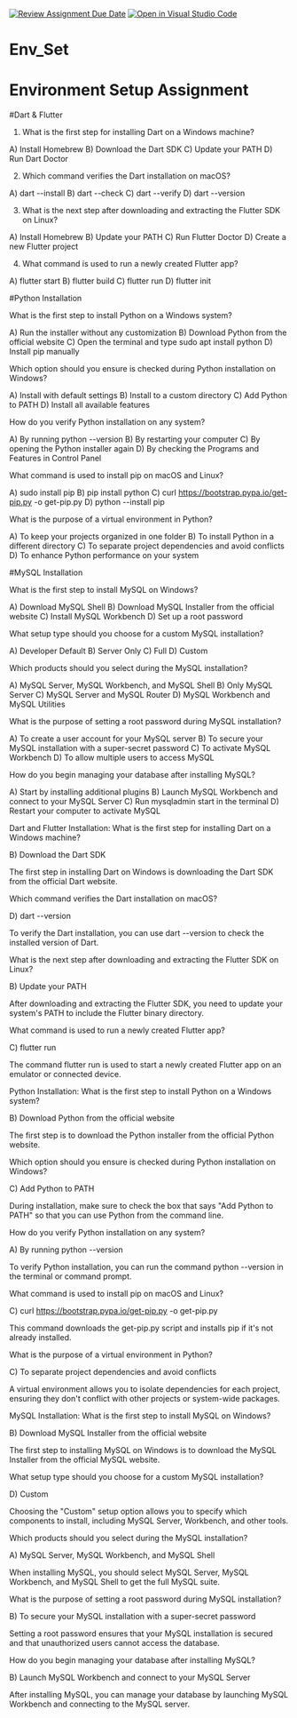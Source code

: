 [![Review Assignment Due Date](https://classroom.github.com/assets/deadline-readme-button-22041afd0340ce965d47ae6ef1cefeee28c7c493a6346c4f15d667ab976d596c.svg)](https://classroom.github.com/a/vnsr1XuU)
[![Open in Visual Studio Code](https://classroom.github.com/assets/open-in-vscode-2e0aaae1b6195c2367325f4f02e2d04e9abb55f0b24a779b69b11b9e10269abc.svg)](https://classroom.github.com/online_ide?assignment_repo_id=17429648&assignment_repo_type=AssignmentRepo)
# Env_Set

# Environment Setup Assignment

#Dart & Flutter

1. What is the first step for installing Dart on a Windows machine?

A) Install Homebrew
B) Download the Dart SDK
C) Update your PATH
D) Run Dart Doctor


2. Which command verifies the Dart installation on macOS?

A) dart --install
B) dart --check
C) dart --verify
D) dart --version


3. What is the next step after downloading and extracting the Flutter SDK on Linux?

A) Install Homebrew
B) Update your PATH
C) Run Flutter Doctor
D) Create a new Flutter project


4. What command is used to run a newly created Flutter app?

A) flutter start
B) flutter build
C) flutter run
D) flutter init


#Python Installation

What is the first step to install Python on a Windows system?

A) Run the installer without any customization
B) Download Python from the official website
C) Open the terminal and type sudo apt install python
D) Install pip manually

Which option should you ensure is checked during Python installation on Windows?

A) Install with default settings
B) Install to a custom directory
C) Add Python to PATH
D) Install all available features

How do you verify Python installation on any system?

A) By running python --version
B) By restarting your computer
C) By opening the Python installer again
D) By checking the Programs and Features in Control Panel

What command is used to install pip on macOS and Linux?

A) sudo install pip
B) pip install python
C) curl https://bootstrap.pypa.io/get-pip.py -o get-pip.py
D) python --install pip

What is the purpose of a virtual environment in Python?

A) To keep your projects organized in one folder
B) To install Python in a different directory
C) To separate project dependencies and avoid conflicts
D) To enhance Python performance on your system

#MySQL Installation

What is the first step to install MySQL on Windows?

A) Download MySQL Shell
B) Download MySQL Installer from the official website
C) Install MySQL Workbench
D) Set up a root password

What setup type should you choose for a custom MySQL installation?

A) Developer Default
B) Server Only
C) Full
D) Custom

Which products should you select during the MySQL installation?

A) MySQL Server, MySQL Workbench, and MySQL Shell
B) Only MySQL Server
C) MySQL Server and MySQL Router
D) MySQL Workbench and MySQL Utilities

What is the purpose of setting a root password during MySQL installation?

A) To create a user account for your MySQL server
B) To secure your MySQL installation with a super-secret password
C) To activate MySQL Workbench
D) To allow multiple users to access MySQL

How do you begin managing your database after installing MySQL?

A) Start by installing additional plugins
B) Launch MySQL Workbench and connect to your MySQL Server
C) Run mysqladmin start in the terminal
D) Restart your computer to activate MySQL



Dart and Flutter Installation:
What is the first step for installing Dart on a Windows machine?

B) Download the Dart SDK

The first step in installing Dart on Windows is downloading the Dart SDK from the official Dart website.

Which command verifies the Dart installation on macOS?

D) dart --version

To verify the Dart installation, you can use dart --version to check the installed version of Dart.

What is the next step after downloading and extracting the Flutter SDK on Linux?

B) Update your PATH

After downloading and extracting the Flutter SDK, you need to update your system's PATH to include the Flutter binary directory.

What command is used to run a newly created Flutter app?

C) flutter run

The command flutter run is used to start a newly created Flutter app on an emulator or connected device.

Python Installation:
What is the first step to install Python on a Windows system?

B) Download Python from the official website

The first step is to download the Python installer from the official Python website.

Which option should you ensure is checked during Python installation on Windows?

C) Add Python to PATH

During installation, make sure to check the box that says "Add Python to PATH" so that you can use Python from the command line.

How do you verify Python installation on any system?

A) By running python --version

To verify Python installation, you can run the command python --version in the terminal or command prompt.

What command is used to install pip on macOS and Linux?

C) curl https://bootstrap.pypa.io/get-pip.py -o get-pip.py

This command downloads the get-pip.py script and installs pip if it's not already installed.

What is the purpose of a virtual environment in Python?

C) To separate project dependencies and avoid conflicts

A virtual environment allows you to isolate dependencies for each project, ensuring they don't conflict with other projects or system-wide packages.

MySQL Installation:
What is the first step to install MySQL on Windows?

B) Download MySQL Installer from the official website

The first step to installing MySQL on Windows is to download the MySQL Installer from the official MySQL website.

What setup type should you choose for a custom MySQL installation?

D) Custom

Choosing the "Custom" setup option allows you to specify which components to install, including MySQL Server, Workbench, and other tools.

Which products should you select during the MySQL installation?

A) MySQL Server, MySQL Workbench, and MySQL Shell

When installing MySQL, you should select MySQL Server, MySQL Workbench, and MySQL Shell to get the full MySQL suite.

What is the purpose of setting a root password during MySQL installation?

B) To secure your MySQL installation with a super-secret password

Setting a root password ensures that your MySQL installation is secured and that unauthorized users cannot access the database.

How do you begin managing your database after installing MySQL?

B) Launch MySQL Workbench and connect to your MySQL Server

After installing MySQL, you can manage your database by launching MySQL Workbench and connecting to the MySQL server.
